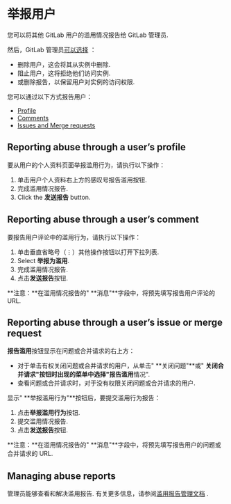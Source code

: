 # 举报用户[](#举报用户 "Permalink")

您可以将其他 GitLab 用户的滥用情况报告给 GitLab 管理员.

然后，GitLab 管理员[可以选择](admin_area/abuse_reports.html) ：

*   删除用户，这会将其从实例中删除.
*   阻止用户，这将拒绝他们访问实例.
*   或删除报告，以保留用户对实例的访问权限.

您可以通过以下方式报告用户：

*   [Profile](#reporting-abuse-through-a-users-profile)
*   [Comments](#reporting-abuse-through-a-users-comment)
*   [Issues and Merge requests](#reporting-abuse-through-a-users-issue-or-merge-request)

## Reporting abuse through a user’s profile[](#reporting-abuse-through-a-users-profile "Permalink")

要从用户的个人资料页面举报滥用行为，请执行以下操作：

1.  单击用户个人资料右上方的感叹号报告滥用按钮.
2.  完成滥用情况报告.
3.  Click the **发送报告** button.

## Reporting abuse through a user’s comment[](#reporting-abuse-through-a-users-comment "Permalink")

要报告用户评论中的滥用行为，请执行以下操作：

1.  单击垂直省略号（⋮）其他操作按钮以打开下拉列表.
2.  Select **举报为滥用**.
3.  完成滥用情况报告.
4.  点击**发送报告**按钮.

**注意：**在滥用情况报告的" **消息"**字段中，将预先填写报告用户评论的 URL.

## Reporting abuse through a user’s issue or merge request[](#reporting-abuse-through-a-users-issue-or-merge-request "Permalink")

**报告滥用**按钮显示在问题或合并请求的右上方：

*   对于单击有权关闭问题或合并请求的用户，从单击" **关闭问题"**或" **关闭合并请求"**按钮时出现的菜单中选择**"报告滥用**情况".
*   查看问题或合并请求时，对于没有权限关闭问题或合并请求的用户.

显示" **举报滥用行为"**按钮后，要提交滥用行为报告：

1.  点击**举报滥用行为**按钮.
2.  提交滥用情况报告.
3.  点击**发送报告**按钮.

**注意：**在滥用情况报告的" **消息"**字段中，将预先填写报告用户的问题或合并请求的 URL.

## Managing abuse reports[](#managing-abuse-reports "Permalink")

管理员能够查看和解决滥用报告. 有关更多信息，请参阅[滥用报告管理文档](admin_area/abuse_reports.html) .